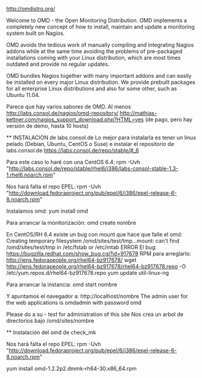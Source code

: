 http://omdistro.org/

Welcome to OMD - the Open Monitoring Distribution. OMD implements a completely new concept of how to install, maintain and update a monitoring system built on Nagios.

OMD avoids the tedious work of manually compiling and integrating Nagios addons while at the same time avoiding the problems of pre-packaged installations coming with your Linux distribution, which are most times outdated and provide no regular updates.

OMD bundles Nagios together with many important addons and can easily be installed on every major Linux distribution. We provide prebuilt packages for all enterprise Linux distributions and also for some other, such as Ubuntu 11.04.


Parece que hay varios sabores de OMD. Al menos
  http://labs.consol.de/nagios/omd-repository/
  http://mathias-kettner.com/nagios_support_download.php?HTML=yes (de pago, pero hay versión de demo, hasta 10 hosts)


** INSTALACION de labs.consol.de
Lo mejor para instalarla es tener un linux pelado (Debian, Ubuntu, CentOS o Suse) e instalar el repositorio de labs.consol.de
https://labs.consol.de/repo/stable/#_6

Para este caso lo haré con una CentOS 6.4:
 rpm -Uvh "http://labs.consol.de/repo/stable/rhel6/i386/labs-consol-stable-1.3-1.rhel6.noarch.rpm"

Nos hará falta el repo EPEL:
 rpm -Uvh "http://download.fedoraproject.org/pub/epel/6/i386/epel-release-6-8.noarch.rpm"

Instalamos omd:
yum install omd

Para arrancar la monitorización:
omd create nombre

En CentOS/RH 6.4 existe un bug con mount que hace que falle el omd:
Creating temporary filesystem /omd/sites/test/tmp...mount: can't find /omd/sites/test/tmp in /etc/fstab or /etc/mtab ERROR
El bug: https://bugzilla.redhat.com/show_bug.cgi?id=917678
RPM para arreglarlo: http://jens.fedorapeople.org/rhel64-bz917678/
  wget http://jens.fedorapeople.org/rhel64-bz917678/rhel64-bz917678.repo -O /etc/yum.repos.d/rhel64-bz917678.repo
  yum update util-linux-ng

Para arrancar la instancia:
omd start nombre

Y apuntamos el navegador a: http://localhost/nombre
The admin user for the web applications is omdadmin with password omd

Please do a su - test for administration of this site
Nos crea un arbol de directorios bajo /omd/sites/nombre




** Instalación del omd de check_mk

Nos hará falta el repo EPEL:
  rpm -Uvh "http://download.fedoraproject.org/pub/epel/6/i386/epel-release-6-8.noarch.rpm"

yum install omd-1.2.2p2.dmmk-rh64-30.x86_64.rpm
